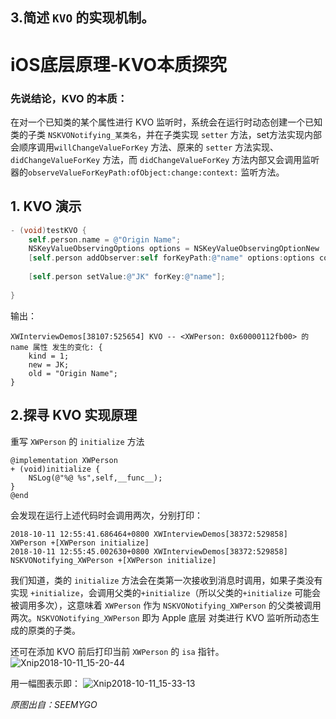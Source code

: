 ## 3.简述 `KVO` 的实现机制。 

# iOS底层原理-KVO本质探究

### 先说结论，KVO 的本质：
在对一个已知类的某个属性进行 KVO 监听时，系统会在运行时动态创建一个已知类的子类 `NSKVONotifying_某类名`，并在子类实现 `setter` 方法，set方法实现内部会顺序调用`willChangeValueForKey` 方法、原来的 `setter` 方法实现、`didChangeValueForKey` 方法，而 `didChangeValueForKey` 方法内部又会调用监听器的`observeValueForKeyPath:ofObject:change:context:` 监听方法。


## 1. KVO 演示

```objective-c
- (void)testKVO {
    self.person.name = @"Origin Name";
    NSKeyValueObservingOptions options = NSKeyValueObservingOptionNew | NSKeyValueObservingOptionOld;
    [self.person addObserver:self forKeyPath:@"name" options:options context:nil];
    
    [self.person setValue:@"JK" forKey:@"name"];
    
}
```

输出：

```
XWInterviewDemos[38107:525654] KVO -- <XWPerson: 0x60000112fb00> 的 name 属性 发生的变化: {
    kind = 1;
    new = JK;
    old = "Origin Name";
}
```

## 2.探寻 KVO 实现原理
 重写 `XWPerson` 的 `initialize` 方法
 
```
@implementation XWPerson
+ (void)initialize {
    NSLog(@"%@ %s",self,__func__);
}
@end
```
会发现在运行上述代码时会调用两次，分别打印：

```
2018-10-11 12:55:41.686464+0800 XWInterviewDemos[38372:529858] XWPerson +[XWPerson initialize]
2018-10-11 12:55:45.002630+0800 XWInterviewDemos[38372:529858] NSKVONotifying_XWPerson +[XWPerson initialize]
```
我们知道，类的 `initialize` 方法会在类第一次接收到消息时调用，如果子类没有实现 `+initialize`，会调用父类的`+initialize`（所以父类的`+initialize` 可能会被调用多次），这意味着 `XWPerson` 作为 `NSKVONotifying_XWPerson` 的父类被调用两次。`NSKVONotifying_XWPerson` 即为 Apple 底层 对类进行 KVO 监听所动态生成的原类的子类。

还可在添加 KVO 前后打印当前 `XWPerson` 的 `isa` 指针。
![Xnip2018-10-11_15-20-44](http://p95ytk0ix.bkt.clouddn.com/2018-10-11-Xnip2018-10-11_15-20-44.jpg)

用一幅图表示即：
![Xnip2018-10-11_15-33-13](http://p95ytk0ix.bkt.clouddn.com/2018-10-11-Xnip2018-10-11_15-33-13.jpg)

*原图出自：SEEMYGO*





